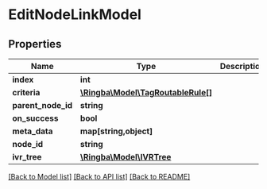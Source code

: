 # EditNodeLinkModel

## Properties
Name | Type | Description | Notes
------------ | ------------- | ------------- | -------------
**index** | **int** |  | [optional] 
**criteria** | [**\Ringba\Model\TagRoutableRule[]**](TagRoutableRule.md) |  | [optional] 
**parent_node_id** | **string** |  | 
**on_success** | **bool** |  | [optional] 
**meta_data** | **map[string,object]** |  | [optional] 
**node_id** | **string** |  | 
**ivr_tree** | [**\Ringba\Model\IVRTree**](IVRTree.md) |  | 

[[Back to Model list]](../README.md#documentation-for-models) [[Back to API list]](../README.md#documentation-for-api-endpoints) [[Back to README]](../README.md)


